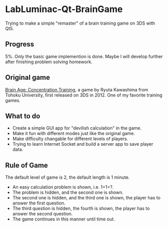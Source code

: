 # LabLuminac-Qt-BrainGame
Trying to make a simple "remaster" of a brain training game on 3DS with Qt5.

## Progress
5%. Only the basic game implemention is done.
Maybe I will develop further after finishing problem solving homework.

## Original game
[Brain Age: Concentration Training](https://en.wikipedia.org/wiki/Brain_Age:_Concentration_Training), a game by Ryuta Kawashima from Tohoku University, first released on 3DS in 2012. One of my favorite training games.

## What to do
- Create a simple GUI app for "devilish calculation" in the game.
- Make it fun with different modes just like the original game.
- Make difficulty changable for different levels of players.
- Trying to learn Internet Socket and build a server app to save player data.

## Rule of Game
The default level of game is 2, the default length is 1 minute.
- An easy calculation problem is shown, i.e. 1+1=?.
- The problem is hidden, and the second one is shown.
- The second one is hidden, and the third one is shown, the player has to answer the first question.
- The third question is hidden, the fourth is shown, the player has to answer the second question.
- The game continues in this manner until time out.